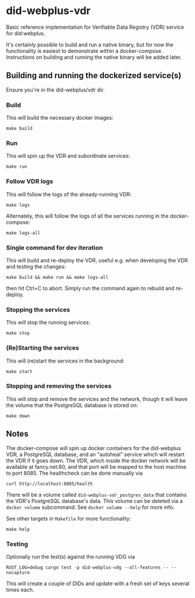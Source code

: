 # did-webplus-vdr

Basic reference implementation for Verifiable Data Registry (VDR) service for did:webplus.

It's certainly possible to build and run a native binary, but for now the functionality is easiest to demonstrate within a docker-compose.  Instructions on building and running the native binary will be added later.

## Building and running the dockerized service(s)

Ensure you're in the did-webplus/vdr dir.

### Build

This will build the necessary docker images:

    make build

### Run

This will spin up the VDR and subordinate services:

    make run

### Follow VDR logs

This will follow the logs of the already-running VDR:

    make logs

Alternately, this will follow the logs of all the services running in the docker-compose:

    make logs-all

### Single command for dev iteration

This will build and re-deploy the VDR, useful e.g. when developing the VDR and testing the changes:

    make build && make run && make logs-all

then hit Ctrl+C to abort.  Simply run the command again to rebuild and re-deploy.

### Stopping the services

This will stop the running services:

    make stop

### (Re)Starting the services

This will (re)start the services in the background:

    make start

### Stopping and removing the services

This will stop and remove the services and the network, though it will leave the volume that the PostgreSQL database is stored on:

    make down

## Notes

The docker-compose will spin up docker containers for the did-webplus VDR, a PostgreSQL database, and an "autoheal" service which will restart the VDR if it goes down.  The VDR, which inside the docker network will be available at fancy.net:80, and that port will be mapped to the host machine to port 8085.  The healthcheck can be done manually via

    curl http://localhost:8085/health

There will be a volume called `did-webplus-vdr_postgres_data` that contains the VDR's PostgreSQL database's data.  This volume can be deleted via a `docker volume` subcommand.  See `docker volume --help` for more info.

See other targets in `Makefile` for more functionality:

    make help

### Testing

Optionally run the test(s) against the running VDG via

    RUST_LOG=debug cargo test -p did-webplus-vdg --all-features -- --nocapture

This will create a couple of DIDs and update with a fresh set of keys several times each.
